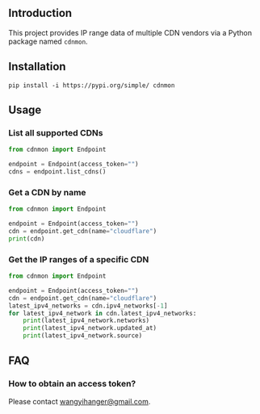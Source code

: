 ## Introduction

This project provides IP range data of multiple CDN vendors via a Python package named `cdnmon`.

## Installation

```
pip install -i https://pypi.org/simple/ cdnmon
```

## Usage

### List all supported CDNs

```python
from cdnmon import Endpoint

endpoint = Endpoint(access_token="")
cdns = endpoint.list_cdns()
```

### Get a CDN by name

```python
from cdnmon import Endpoint

endpoint = Endpoint(access_token="")
cdn = endpoint.get_cdn(name="cloudflare")
print(cdn)
```

### Get the IP ranges of a specific CDN

```python
from cdnmon import Endpoint

endpoint = Endpoint(access_token="")
cdn = endpoint.get_cdn(name="cloudflare")
latest_ipv4_networks = cdn.ipv4_networks[-1]
for latest_ipv4_network in cdn.latest_ipv4_networks:
    print(latest_ipv4_network.networks)
    print(latest_ipv4_network.updated_at)
    print(latest_ipv4_network.source)
```

## FAQ

### How to obtain an access token?

Please contact <wangyihanger@gmail.com>.
